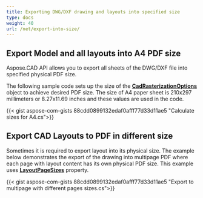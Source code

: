 ```yaml
---
title: Exporting DWG/DXF drawing and layouts into specified size
type: docs
weight: 40
url: /net/export-into-size/
---
```


## **Export Model and all layouts into A4 PDF size**

Aspose.CAD API allows you to export all sheets of the DWG/DXF file into specified physical PDF size. 

The following sample code sets up the size of the [**CadRasterizationOptions**](https://reference.aspose.com/cad/net/aspose.cad.imageoptions/cadrasterizationoptions/) object to achieve desired PDF size.
The size of A4 paper sheet is 210x297 millimeters or 8.27x11.69 inches and these values are used in the code.

{{< gist aspose-com-gists 88cdd0899132edaf0afff77d33d11ae5 "Calculate sizes for A4.cs">}}

## **Export CAD Layouts to PDF in different size**

Sometimes it is required to export layout into its physical size. The example below demonstrates the export of the drawing into multipage PDF where each page with layout content
has its own physical PDF size. This example uses [**LayoutPageSizes**](https://reference.aspose.com/cad/net/aspose.cad.imageoptions/vectorrasterizationoptions/layoutpagesizes/)
property.

{{< gist aspose-com-gists 88cdd0899132edaf0afff77d33d11ae5 "Export to multipage with different pages sizes.cs">}}